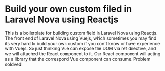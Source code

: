 # Build your own custom filed in Laravel Nova using Reactjs
This is a boilerplate for building custom field in Laravel Nova using Reactjs. 
The front end of Laravel Nova using Vuejs, which sometimes you may find its very hard to build your own custom if you don't know or have experience with Vuejs. 
So just thinking Vue can expose the DOM via ref directive, and we will attached  the  React component to it. Our React component will acting as a library that the correspond Vue component can consume.
Problem soldved! 
